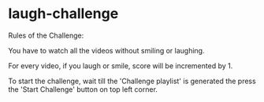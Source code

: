 # laugh-challenge
Rules of the Challenge:

You have to watch all the videos without smiling or laughing. 

For every video, if you laugh or smile, score will be incremented by 1. 

To start the challenge, wait till the 'Challenge playlist' is generated the press the 'Start Challenge' button on top left corner.
